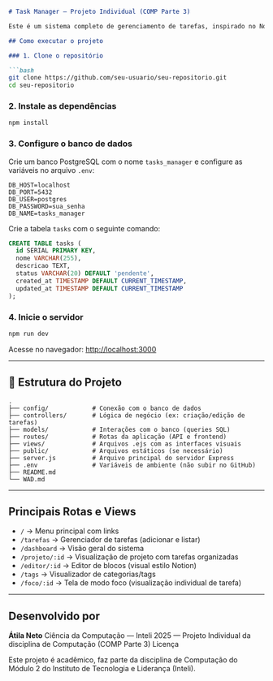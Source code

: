 ````markdown
# Task Manager — Projeto Individual (COMP Parte 3)

Este é um sistema completo de gerenciamento de tarefas, inspirado no Notion, com múltiplas views visuais, backend Node.js, banco de dados PostgreSQL, e estrutura baseada no padrão MVC.

## Como executar o projeto

### 1. Clone o repositório

```bash
git clone https://github.com/seu-usuario/seu-repositorio.git
cd seu-repositorio
````

### 2. Instale as dependências

```bash
npm install
```

### 3. Configure o banco de dados

Crie um banco PostgreSQL com o nome `tasks_manager` e configure as variáveis no arquivo `.env`:

```
DB_HOST=localhost
DB_PORT=5432
DB_USER=postgres
DB_PASSWORD=sua_senha
DB_NAME=tasks_manager
```

Crie a tabela `tasks` com o seguinte comando:

```sql
CREATE TABLE tasks (
  id SERIAL PRIMARY KEY,
  nome VARCHAR(255),
  descricao TEXT,
  status VARCHAR(20) DEFAULT 'pendente',
  created_at TIMESTAMP DEFAULT CURRENT_TIMESTAMP,
  updated_at TIMESTAMP DEFAULT CURRENT_TIMESTAMP
);
```

### 4. Inicie o servidor

```bash
npm run dev
```

Acesse no navegador: [http://localhost:3000](http://localhost:3000)

---

## 📁 Estrutura do Projeto

```
.
├── config/            # Conexão com o banco de dados
├── controllers/       # Lógica de negócio (ex: criação/edição de tarefas)
├── models/            # Interações com o banco (queries SQL)
├── routes/            # Rotas da aplicação (API e frontend)
├── views/             # Arquivos .ejs com as interfaces visuais
├── public/            # Arquivos estáticos (se necessário)
├── server.js          # Arquivo principal do servidor Express
├── .env               # Variáveis de ambiente (não subir no GitHub)
├── README.md
└── WAD.md
```

---

## Principais Rotas e Views

* `/` → Menu principal com links
* `/tarefas` → Gerenciador de tarefas (adicionar e listar)
* `/dashboard` → Visão geral do sistema
* `/projeto/:id` → Visualização de projeto com tarefas organizadas
* `/editor/:id` → Editor de blocos (visual estilo Notion)
* `/tags` → Visualizador de categorias/tags
* `/foco/:id` → Tela de modo foco (visualização individual de tarefa)

---

## Desenvolvido por

**Átila Neto**
Ciência da Computação — Inteli
2025 — Projeto Individual da disciplina de Computação (COMP Parte 3)
Licença

Este projeto é acadêmico, faz parte da disciplina de Computação do Módulo 2 do Instituto de Tecnologia e Liderança (Inteli).
